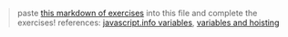 > paste [this markdown of exercises](https://raw.githubusercontent.com/janke-learning/variable-exercises/master/swaps.md) into this file and complete the exercises! 
> references: [javascript.info variables](https://javascript.info/variables), [variables and hoisting](https://github.com/janke-learning/variables-and-hoisting) 